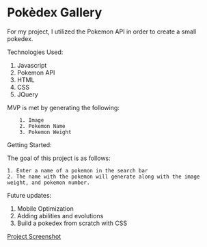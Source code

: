 # Pokèdex Gallery

For my project, I utilized the Pokemon API in order to create a small pokedex. 

Technologies Used: 

 1. Javascript 
 2. Pokemon API
 3. HTML
 4. CSS
 5. JQuery



MVP is met by generating the following:

        1. Image
        2. Pokemon Name
        3. Pokemon Weight

Getting Started: 

The goal of this project is as follows:

    1. Enter a name of a pokemon in the search bar
    2. The name with the pokemon will generate along with the image weight, and pokemon number.


Future updates:

  1. Mobile Optimization
  2. Adding abilities and evolutions
  3. Build a pokedex from scratch with CSS

[Project Screenshot](/PokeGallery.png)
